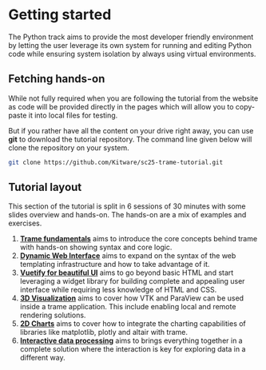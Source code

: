 # Getting started

The Python track aims to provide the most developer friendly environment by letting the user leverage its own system for running and editing Python code while ensuring system isolation by always using virtual environments.

## Fetching hands-on

While not fully required when you are following the tutorial from the website as code will be provided directly in the pages which will allow you to copy-paste it into local files for testing.

But if you rather have all the content on your drive right away, you can use __git__ to download the tutorial repository. The command line given below will clone the repository on your system.

```bash
git clone https://github.com/Kitware/sc25-trame-tutorial.git
```

## Tutorial layout

This section of the tutorial is split in 6 sessions of 30 minutes with some slides overview and hands-on. The hands-on are a mix of examples and exercises. 

1. [__Trame fundamentals__](/python/01/) aims to introduce the core concepts behind trame with hands-on showing syntax and core logic.
2. [__Dynamic Web Interface__](/python/02/) aims to expand on the syntax of the web templating infrastructure and how to take advantage of it.
3. [__Vuetify for beautiful UI__](/python/03/) aims to go beyond basic HTML and start leveraging a widget library for building complete and appealing user interface while requiring less knowledge of HTML and CSS.
4. [__3D Visualization__](/python/04/) aims to cover how VTK and ParaView can be used inside a trame application. This include enabling local and remote rendering solutions.
5. [__2D Charts__](/python/05/) aims to cover how to integrate the charting capabilities of libraries like matplotlib, plotly and altair with trame. 
6. [__Interactive data processing__](/python/06/) aims to brings everything together in a complete solution where the interaction is key for exploring data in a different way.